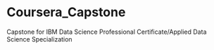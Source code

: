# Coursera_Capstone
Capstone for IBM Data Science Professional Certificate/Applied Data Science Specialization
